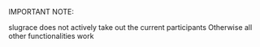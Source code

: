 IMPORTANT NOTE:

slugrace does not actively take out the current participants
Otherwise all other functionalities work